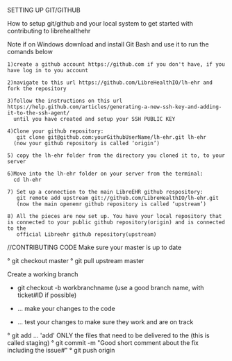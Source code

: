 SETTING UP GIT/GITHUB

How to setup git/github and your local system to get started with contributing to librehealthehr

Note if on Windows download and install Git Bash and use it to run the comands below

	1)create a github account https://github.com if you don't have, if you have log in to you account
	
	2)navigate to this url https://github.com/LibreHealthIO/lh-ehr and fork the repository

	3)follow the instructions on this url https://help.github.com/articles/generating-a-new-ssh-key-and-adding-it-to-the-ssh-agent/
	  until you have created and setup your SSH PUBLIC KEY

	4)Clone your github repository:
	   git clone git@github.com:yourGithubUserName/lh-ehr.git lh-ehr
	  (now your github repository is called ‘origin’)

	5) copy the lh-ehr folder from the directory you cloned it to, to your server

	6)Move into the lh-ehr folder on your server from the terminal:
	  cd lh-ehr

	7) Set up a connection to the main LibreEHR github respository:
	   git remote add upstream git://github.com/LibreHealthIO/lh-ehr.git
	   (now the main openemr github repository is called ‘upstream’)

	8) All the pieces are now set up. You have your local repository that is connected to your public github repository(origin) and is connected to the
	   official Libreehr github repository(upstream)
 	
//CONTRIBUTING CODE
Make sure your master is up to date

° git checkout master
° git pull upstream master

Create a working branch

- git checkout -b workbranchname  (use a good branch name, with ticket#ID if possible)

- ... make your changes to the code
- ... test your changes to make sure they work and are on track

° git add ... 'add' ONLY the files that need to be delivered to the (this is called staging)
° git commit -m "Good short comment about the fix including the issue#" 
° git push origin <workbranchname> 


